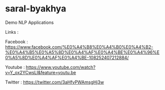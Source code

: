 # saral-byakhya
Demo NLP Applications


Links : 

Facebook : https://www.facebook.com/%E0%A4%B8%E0%A4%B0%E0%A4%B2-%E0%A4%B5%E0%A5%8D%E0%A4%AF%E0%A4%BE%E0%A4%96%E0%A5%8D%E0%A4%AF%E0%A4%BE-108252407212884/

Youtube : https://www.youtube.com/watch?v=Y_ox2YCwsLI&feature=youtu.be

Twitter : https://twitter.com/3aHfvPWAmsgHj3w
